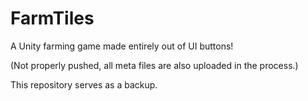 # FarmTiles
A Unity farming game made entirely out of UI buttons!

(Not properly pushed, all meta files are also uploaded in the process.)

This repository serves as a backup.
